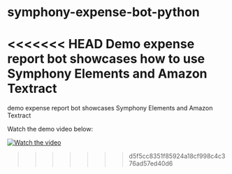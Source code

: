 # symphony-expense-bot-python
<<<<<<< HEAD
Demo expense report bot showcases how to use Symphony Elements and Amazon Textract
=======
demo expense report bot showcases Symphony Elements and Amazon Textract

Watch the demo video below:

[![Watch the video](https://i.imgur.com/vKb2F1B.png)](https://drive.google.com/file/d/1MvCYIAWjkwk5-0TbBIm6K4KCQPownU-V/view?usp=sharing)
>>>>>>> d5f5cc8351f85924a18cf998c4c376ad57ed40d6
